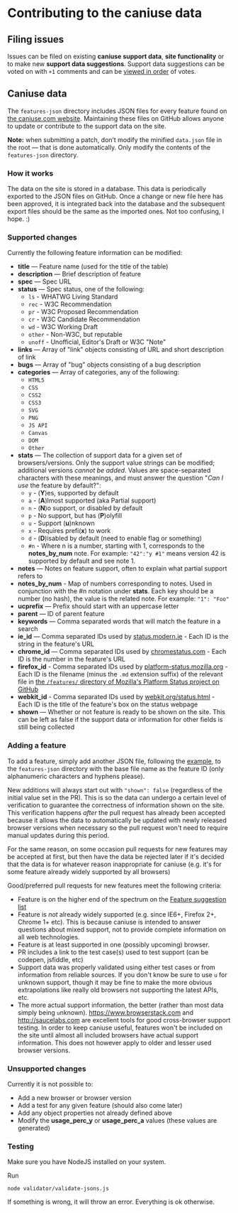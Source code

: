 # Contributing to the caniuse data

## Filing issues

Issues can be filed on existing **caniuse support data**, **site functionality** or to make new **support data suggestions**. Support data suggestions can be voted on with `+1` comments and can be [viewed in order](http://caniuse.com/issue-list) of votes.

## Caniuse data

The `features-json` directory includes JSON files for every feature found on [the caniuse.com website](http://caniuse.com/).
Maintaining these files on GitHub allows anyone to update or contribute to the support data on the site.

**Note:** when submitting a patch, don’t modify the minified `data.json` file in the root — that is done automatically. Only modify the contents of the `features-json` directory.

### How it works

The data on the site is stored in a database.
This data is periodically exported to the JSON files on GitHub.
Once a change or new file here has been approved, it is integrated back into the database
and the subsequent export files should be the same as the imported ones.
Not too confusing, I hope. :)

### Supported changes

Currently the following feature information can be modified:
* **title** — Feature name (used for the title of the table)
* **description** — Brief description of feature
* **spec** — Spec URL
* **status** — Spec status, one of the following:
	* `ls` - WHATWG Living Standard
	* `rec` - W3C Recommendation
	* `pr` - W3C Proposed Recommendation
	* `cr` - W3C Candidate Recommendation
	* `wd` - W3C Working Draft
	* `other` - Non-W3C, but reputable
	* `unoff` - Unofficial, Editor's Draft or W3C "Note"
* **links** — Array of "link" objects consisting of URL and short description of link
* **bugs** — Array of "bug" objects consisting of a bug description
* **categories** — Array of categories, any of the following:
	* `HTML5`
	* `CSS`
	* `CSS2`
	* `CSS3`
	* `SVG`
	* `PNG`
	* `JS API`
	* `Canvas`
	* `DOM`
	* `Other`
* **stats** — The collection of support data for a given set of browsers/versions. Only the support value strings can be modified; additional versions *cannot be added*. Values are space-separated characters with these meanings, and must answer the question "*Can I use* the feature by default?":
	* `y` - (**Y**)es, supported by default
	* `a` - (**A**)lmost supported (aka Partial support)
	* `n` - (**N**)o support, or disabled by default
	* `p` - No support, but has (**P**)olyfill
	* `u` - Support (**u**)nknown
	* `x` - Requires prefi(**x**) to work
	* `d` - (**D**)isabled by default (need to enable flag or something)
	* `#n` - Where n is a number, starting with 1, corresponds to the **notes_by_num** note.  For example: `"42":"y #1"` means version 42 is supported by default and see note 1.
* **notes** — Notes on feature support, often to explain what partial support refers to
* **notes_by_num** - Map of numbers corresponding to notes. Used in conjunction with the #n notation under **stats**. Each key should be a number (no hash), the value is the related note. For example: `"1": "Foo"`
* **ucprefix** — Prefix should start with an uppercase letter
* **parent** — ID of parent feature
* **keywords** — Comma separated words that will match the feature in a search
* **ie_id** — Comma separated IDs used by [status.modern.ie](http://status.modern.ie) - Each ID is the string in the feature's URL
* **chrome_id** — Comma separated IDs used by [chromestatus.com](http://chromestatus.com) - Each ID is the number in the feature's URL
* **firefox_id** - Comma separated IDs used by [platform-status.mozilla.org](https://platform-status.mozilla.org/) - Each ID is the filename (minus the `.md` extension suffix) of the relevant file in [the `/features/` directory of Mozilla's Platform Status project on GitHub](https://github.com/mozilla/platform-status/tree/master/features)
* **webkit_id** - Comma separated IDs used by [webkit.org/status.html](http://www.webkit.org/status.html) - Each ID is the title of the feature's box on the status webpage
* **shown** — Whether or not feature is ready to be shown on the site. This can be left as false if the support data or information for other fields is still being collected

### Adding a feature

To add a feature, simply add another JSON file, following the [example](/sample-data.json), to the `features-json` directory with the base file name as the feature ID (only alphanumeric characters and hyphens please).

New additions will always start out with `"shown": false` (regardless of the initial value set in the PR). This is so the data can undergo a certain level of verification to guarantee the correctness of information shown on the site. This verification happens *after* the pull request has already been accepted because it allows the data to  automatically be updated with newly released browser versions when necessary so the pull request won't need to require manual updates during this period.

For the same reason, on some occasion pull requests for new features may be accepted at first, but then have the data be rejected later if it's decided that the data is for whatever reason inappropriate for caniuse (e.g. it's for some feature already widely supported by all browsers)

Good/preferred pull requests for new features meet the following criteria:
* Feature is on the higher end of the spectrum on the [Feature suggestion list](http://caniuse.com/issue-list/)
* Feature is *not* already widely supported (e.g. since IE6+, Firefox 2+, Chrome 1+ etc). This is because caniuse is intended to answer questions about mixed support, not to provide complete information on all web technologies.
* Feature is at least supported in one (possibly upcoming) browser.
* PR includes a link to the test case(s) used to test support (can be codepen, jsfiddle, etc)
* Support data was properly validated using either test cases or from information from reliable sources. If you don't know be sure to use `u` for unknown support, though it may be fine to make the more obvious extrapolations like really old browsers not supporting the latest APIs, etc.
* The more actual support information, the better (rather than most data simply being `u`nknown). https://www.browserstack.com and http://saucelabs.com are excellent tools for good cross-browser support testing. In order to keep caniuse useful, features won't be included on the site until almost all included browsers have actual support information. This does not however apply to older and lesser used browser versions.

### Unsupported changes

Currently it is not possible to:
* Add a new browser or browser version
* Add a test for any given feature (should also come later)
* Add any object properties not already defined above
* Modify the **usage\_perc\_y** or **usage\_perc\_a** values (these values are generated)

### Testing
Make sure you have NodeJS installed on your system.

Run

`node validator/validate-jsons.js`

If something is wrong, it will throw an error.
Everything is ok otherwise.
